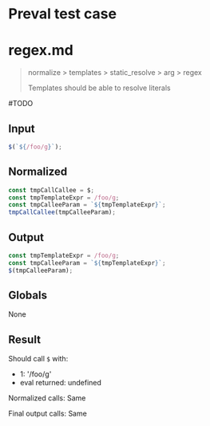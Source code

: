 # Preval test case

# regex.md

> normalize > templates > static_resolve > arg > regex
>
> Templates should be able to resolve literals

#TODO

## Input

`````js filename=intro
$(`${/foo/g}`);
`````

## Normalized

`````js filename=intro
const tmpCallCallee = $;
const tmpTemplateExpr = /foo/g;
const tmpCalleeParam = `${tmpTemplateExpr}`;
tmpCallCallee(tmpCalleeParam);
`````

## Output

`````js filename=intro
const tmpTemplateExpr = /foo/g;
const tmpCalleeParam = `${tmpTemplateExpr}`;
$(tmpCalleeParam);
`````

## Globals

None

## Result

Should call `$` with:
 - 1: '/foo/g'
 - eval returned: undefined

Normalized calls: Same

Final output calls: Same
